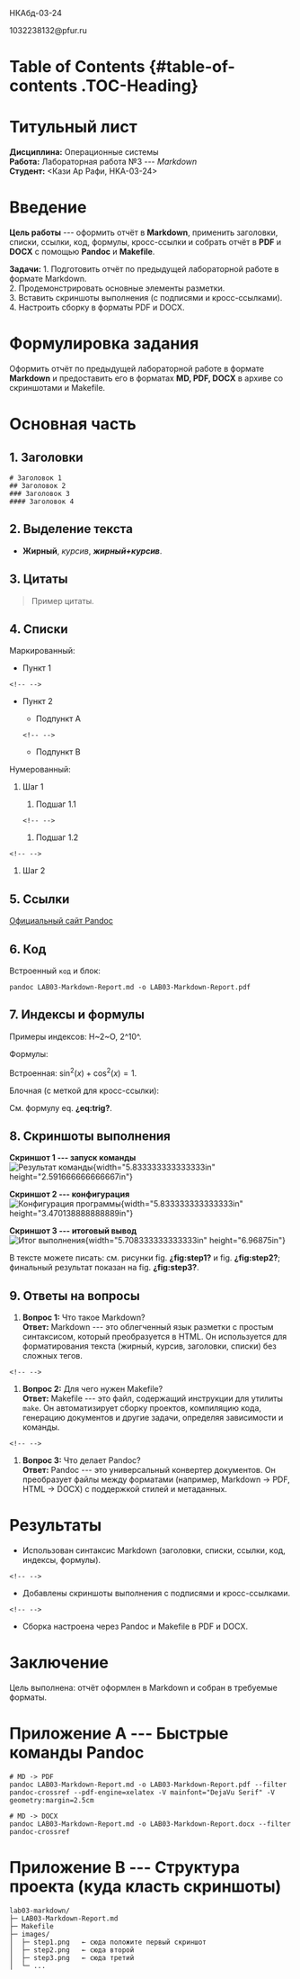 НКАбд-03-24

1032238132\@pfur.ru

# Table of Contents {#table-of-contents .TOC-Heading}

# Титульный лист

**Дисциплина:** Операционные системы\
**Работа:** Лабораторная работа №3 --- *Markdown*\
**Студент:** \<Кази Ар Рафи, HKA-03-24\>

# Введение

**Цель работы** --- оформить отчёт в **Markdown**, применить заголовки,
списки, ссылки, код, формулы, кросс-ссылки и собрать отчёт в **PDF** и
**DOCX** с помощью **Pandoc** и **Makefile**.

**Задачи:** 1. Подготовить отчёт по предыдущей лабораторной работе в
формате Markdown.\
2. Продемонстрировать основные элементы разметки.\
3. Вставить скриншоты выполнения (с подписями и кросс-ссылками).\
4. Настроить сборку в форматы PDF и DOCX.

# Формулировка задания

Оформить отчёт по предыдущей лабораторной работе в формате **Markdown**
и предоставить его в форматах **MD, PDF, DOCX** в архиве со скриншотами
и Makefile.

# Основная часть

## 1. Заголовки

    # Заголовок 1
    ## Заголовок 2
    ### Заголовок 3
    #### Заголовок 4

## 2. Выделение текста

-   **Жирный**, *курсив*, ***жирный+курсив***.

## 3. Цитаты

> Пример цитаты.

## 4. Списки

Маркированный:

-   Пункт 1

```{=html}
<!-- -->
```
-   Пункт 2
    -   Подпункт A

    ```{=html}
    <!-- -->
    ```
    -   Подпункт B

Нумерованный:

1.  Шаг 1
    1.  Подшаг 1.1

    ```{=html}
    <!-- -->
    ```
    1.  Подшаг 1.2

```{=html}
<!-- -->
```
1.  Шаг 2

## 5. Ссылки

[Официальный сайт Pandoc](https://pandoc.org/)

## 6. Код

Встроенный `код` и блок:

    pandoc LAB03-Markdown-Report.md -o LAB03-Markdown-Report.pdf

## 7. Индексы и формулы

Примеры индексов: H~2~O, 2^10^.

Формулы:

Встроенная: $\text{sin}^{2}(x) + \text{cos}^{2}(x) = 1$.

Блочная (с меткой для кросс-ссылки):

См. формулу eq. **¿eq:trig?**.

## 8. Скриншоты выполнения

**Скриншот 1 --- запуск команды**\
![Результат
команды](/home/krafi/Documents/study_2024-2025_os-intro-master/course-directory-student-template/course-directory-student-template/labs/lab03/presentation/LAB03-Markdown-Report_media/media/image1.png){width="5.833333333333333in"
height="2.591666666666667in"}

**Скриншот 2 --- конфигурация**\
![Конфигурация
программы](/home/krafi/Documents/study_2024-2025_os-intro-master/course-directory-student-template/course-directory-student-template/labs/lab03/presentation/LAB03-Markdown-Report_media/media/image2.png){width="5.833333333333333in"
height="3.470138888888889in"}

**Скриншот 3 --- итоговый вывод**\
![Итог
выполнения](/home/krafi/Documents/study_2024-2025_os-intro-master/course-directory-student-template/course-directory-student-template/labs/lab03/presentation/LAB03-Markdown-Report_media/media/image3.png){width="5.708333333333333in"
height="6.96875in"}

В тексте можете писать: см. рисунки fig. **¿fig:step1?** и
fig. **¿fig:step2?**; финальный результат показан на
fig. **¿fig:step3?**.

## 9. Ответы на вопросы

1.  **Вопрос 1:** Что такое Markdown?\
    **Ответ:** Markdown --- это облегченный язык разметки с простым
    синтаксисом, который преобразуется в HTML. Он используется для
    форматирования текста (жирный, курсив, заголовки, списки) без
    сложных тегов.

```{=html}
<!-- -->
```
1.  **Вопрос 2:** Для чего нужен Makefile?\
    **Ответ:** Makefile --- это файл, содержащий инструкции для утилиты
    `make`. Он автоматизирует сборку проектов, компиляцию кода,
    генерацию документов и другие задачи, определяя зависимости и
    команды.

```{=html}
<!-- -->
```
1.  **Вопрос 3:** Что делает Pandoc?\
    **Ответ:** Pandoc --- это универсальный конвертер документов. Он
    преобразует файлы между форматами (например, Markdown → PDF, HTML →
    DOCX) с поддержкой стилей и метаданных.

# Результаты

-   Использован синтаксис Markdown (заголовки, списки, ссылки, код,
    индексы, формулы).

```{=html}
<!-- -->
```
-   Добавлены скриншоты выполнения с подписями и кросс-ссылками.

```{=html}
<!-- -->
```
-   Сборка настроена через Pandoc и Makefile в PDF и DOCX.

# Заключение

Цель выполнена: отчёт оформлен в Markdown и собран в требуемые форматы.

# Приложение A --- Быстрые команды Pandoc

    # MD -> PDF
    pandoc LAB03-Markdown-Report.md -o LAB03-Markdown-Report.pdf --filter pandoc-crossref --pdf-engine=xelatex -V mainfont="DejaVu Serif" -V geometry:margin=2.5cm

    # MD -> DOCX
    pandoc LAB03-Markdown-Report.md -o LAB03-Markdown-Report.docx --filter pandoc-crossref

# Приложение B --- Структура проекта (куда класть скриншоты)

    lab03-markdown/
    ├─ LAB03-Markdown-Report.md
    ├─ Makefile
    ├─ images/
    │  ├─ step1.png   ← сюда положите первый скриншот
    │  ├─ step2.png   ← сюда второй
    │  ├─ step3.png   ← сюда третий
    │  └─ ...
